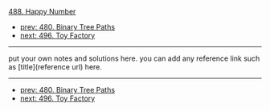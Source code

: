 [488. Happy Number](http://www.lintcode.com/problem/happy-number)

- [prev: 480. Binary Tree Paths](480-binary-tree-paths.md)
- [next: 496. Toy Factory](496-toy-factory.md)

---

put your own notes and solutions here.
you can add any reference link such as [title](reference url) here.

---

- [prev: 480. Binary Tree Paths](480-binary-tree-paths.md)
- [next: 496. Toy Factory](496-toy-factory.md)
